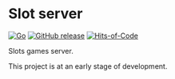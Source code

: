 
# Slot server

[![Go](https://github.com/schwarzlichtbezirk/slot-srv/actions/workflows/go.yml/badge.svg)](https://github.com/schwarzlichtbezirk/slot-srv/actions/workflows/go.yml)
[![GitHub release](https://img.shields.io/github/v/release/schwarzlichtbezirk/slot-srv.svg)](https://github.com/schwarzlichtbezirk/slot-srv/releases/latest)
[![Hits-of-Code](https://hitsofcode.com/github/schwarzlichtbezirk/slot-srv?branch=main)](https://hitsofcode.com/github/schwarzlichtbezirk/slot-srv/view?branch=main)

Slots games server.

This project is at an early stage of development.
